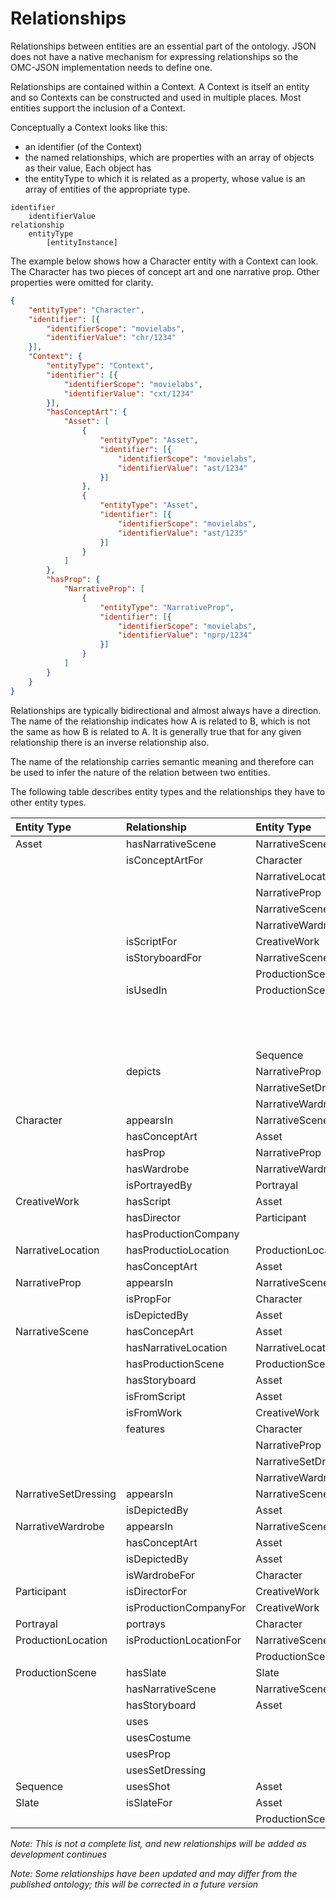# Relationships
Relationships between entities are an essential part of the ontology. JSON does not have a native mechanism for expressing relationships so the OMC-JSON implementation needs to define one.

Relationships are contained within a Context. A Context is itself an entity and so Contexts can be constructed and used in multiple places. Most entities support the inclusion of a Context.

Conceptually a Context looks like this:

- an identifier (of the Context)
-  the named relationships, which are properties with an array of objects as their value, Each object has
  -  the entityType to which it is related as a property, whose value is an array of entities of the appropriate type.

```
identifier
	identifierValue
relationship
	entityType
		[entityInstance]
```

The example below shows how a Character entity with a Context can look. The Character has two pieces of concept art and one narrative prop. Other properties were omitted for clarity.

```JSON
{
	"entityType": "Character",
	"identifier": [{
		"identifierScope": "movielabs",
		"identifierValue": "chr/1234"
	}],
	"Context": {
		"entityType": "Context",
		"identifier": [{
			"identifierScope": "movielabs",
			"identifierValue": "cxt/1234"
		}],
		"hasConceptArt": {
			"Asset": [
				{
					"entityType": "Asset",
					"identifier": [{
						"identifierScope": "movielabs",
						"identifierValue": "ast/1234"
					}]
				},
				{
					"entityType": "Asset",
					"identifier": [{
						"identifierScope": "movielabs",
						"identifierValue": "ast/1235"
					}]
				}
			]
		},
		"hasProp": {
			"NarrativeProp": [
				{
					"entityType": "NarrativeProp",
					"identifier": [{
						"identifierScope": "movielabs",
						"identifierValue": "nprp/1234"
					}]
				}
			]
		}
	}
}

```

Relationships are typically bidirectional and almost always have a direction. The name of the relationship indicates how A is related to B, which is not the same as how B is related to A. It is generally true that for any given relationship there is an inverse relationship also.

The name of the relationship carries semantic meaning and therefore can be used to infer the nature of the relation between two entities.

The following table describes entity types and the relationships they have to other entity types.

| Entity Type          | Relationship            | Entity Type           | Inverse                 |
|:-------------------- |:----------------------- |:--------------------- |:----------------------- |
| Asset                | hasNarrativeScene       | NarrativeScene        | isFromScript            |
|                      | isConceptArtFor         | Character             | hasConceptArt           |
|                      |                         | NarrativeLocation     |                         |
|                      |                         | NarrativeProp         |                         |
|                      |                         | NarrativeScene        |                         |
|                      |                         | NarrativeWardrobe     |                         |
|                      | isScriptFor             | CreativeWork          | hasScript               |
|                      | isStoryboardFor         | NarrativeScene        | hasStoryboard           |
|                      |                         | ProductionScene       |                         |
|                      | isUsedIn                | ProductionScene       | uses                    |
|                      |                         |                       | usesCostume             |
|                      |                         |                       | usesProp                |
|                      |                         |                       | usesSetDressing         |
|                      |                         | Sequence              | usesShot                |
|                      | depicts                 | NarrativeProp         | isDepictedBy            |
|                      |                         | NarrativeSetDressing  |                         |
|                      |                         | NarrativeWardrobe     |                         |
| Character            | appearsIn               | NarrativeScene        | features                |
|                      | hasConceptArt           | Asset                 | isConceptArtFor         |
|                      | hasProp                 | NarrativeProp         | isPropFor               |
|                      | hasWardrobe             | NarrativeWardrobe     | isWardrobeFor           |
|                      | isPortrayedBy           | Portrayal             | portrays                |
| CreativeWork         | hasScript               | Asset                 | isScriptFor             |
|                      | hasDirector             | Participant           | isDirectorFor           |
|                      | hasProductionCompany    |                       | isProductionCompanyFor  |
| NarrativeLocation    | hasProductioLocation    | ProductionLocation    | isProductionLocationFor |
|                      | hasConceptArt           | Asset                 | isConceptArtFor         |
| NarrativeProp        | appearsIn               | NarrativeScene        | features                |
|                      | isPropFor               | Character             | hasProp                 |
|                      | isDepictedBy            | Asset                 | depicts                 |
| NarrativeScene       | hasConcepArt            | Asset                 | isConceptArtFor         |
|                      | hasNarrativeLocation    | NarrativeLocation     | isNarrativeLocationFor  |
|                      | hasProductionScene      | ProductionScene       | isProductionSceneFor    |
|                      | hasStoryboard           | Asset                 | isStoryboardFor         |
|                      | isFromScript            | Asset                 | isScriptFor             |
|                      | isFromWork              | CreativeWork          | hasNarrativeScene       |
|                      | features                | Character             | appearsIn               |
|                      |                         | NarrativeProp         |                         |
|                      |                         | NarrativeSetDresssing |                         |
|                      |                         | NarrativeWardrobe     |                         |
| NarrativeSetDressing | appearsIn               | NarrativeScene        | features                |
|                      | isDepictedBy            | Asset                 | depicts                 |
| NarrativeWardrobe    | appearsIn               | NarrativeScene        | features                |
|                      | hasConceptArt           | Asset                 | isConceptArtFor         |
|                      | isDepictedBy            | Asset                 | depicts                 |
|                      | isWardrobeFor           | Character             | hasWardrobe             |
| Participant          | isDirectorFor           | CreativeWork          | hasDirector             |
|                      | isProductionCompanyFor  | CreativeWork          | hasProductionCompany    |
| Portrayal            | portrays                | Character             | isPortrayedBy           |
| ProductionLocation   | isProductionLocationFor | NarrativeScene        | hasProductionLocation   |
|                      |                         | ProductionScene       |                         |
| ProductionScene      | hasSlate                | Slate                 | isSlateFor              |
|                      | hasNarrativeScene       | NarrativeScene        | hasProductionScene      |
|                      | hasStoryboard           | Asset                 | isStoryboardFor         |
|                      | uses                    |                       | isUsedIn                |
|                      | usesCostume             |                       |                         |
|                      | usesProp                |                       |                         |
|                      | usesSetDressing         |                       |                         |
| Sequence             | usesShot                | Asset                 | isUsedIn                |
| Slate                | isSlateFor              | Asset                 | hasSlate                |
|                      |                         | ProductionScene       |                         |

*Note: This is not a complete list, and new relationships will be added as development continues*

*Note: Some relationships have been updated and may differ from the published ontology; this will be corrected in a future version*

